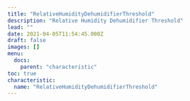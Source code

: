 ```yaml
---
title: "RelativeHumidityDehumidifierThreshold"
description: "Relative Humidity Dehumidifier Threshold"
lead: ""
date: 2021-04-05T11:54:45.000Z
draft: false
images: []
menu:
  docs:
    parent: "characteristic"
toc: true
characteristic:
  name: "RelativeHumidityDehumidifierThreshold"
---
```

